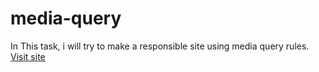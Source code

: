 # media-query
In This task, i will try to make a responsible site using media query rules. 
<br>
<a href="https://mediaquerytask.netlify.com/">Visit site</a>
